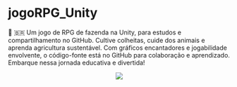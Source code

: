# jogoRPG_Unity
🧠 🇧🇷  Um jogo de RPG de fazenda na Unity, para estudos e compartilhamento no GitHub. Cultive colheitas, cuide dos animais e aprenda agricultura sustentável. Com gráficos encantadores e jogabilidade envolvente, o código-fonte está no GitHub para colaboração e aprendizado. Embarque nessa jornada educativa e divertida!

<div align="center">
<img max-width="500" src= "!Uploading ezgif.com-gif-maker.gif…" />
 </div>






